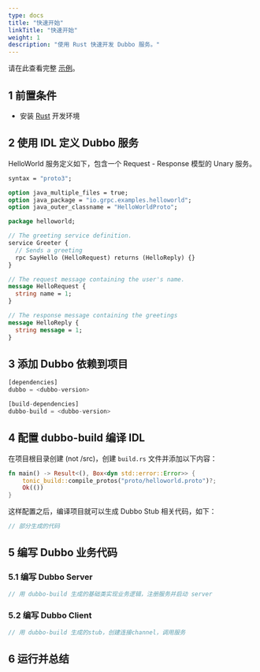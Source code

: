 ```yaml
---
type: docs
title: "快速开始"
linkTitle: "快速开始"
weight: 1
description: "使用 Rust 快速开发 Dubbo 服务。"
---
```


请在此查看完整 [示例](https://github.com/apache/dubbo-rust)。

## 1 前置条件
- 安装 [Rust](https://rustup.rs/) 开发环境

## 2 使用 IDL 定义 Dubbo 服务

HelloWorld 服务定义如下，包含一个 Request - Response 模型的 Unary 服务。

```protobuf
syntax = "proto3";

option java_multiple_files = true;
option java_package = "io.grpc.examples.helloworld";
option java_outer_classname = "HelloWorldProto";

package helloworld;

// The greeting service definition.
service Greeter {
  // Sends a greeting
  rpc SayHello (HelloRequest) returns (HelloReply) {}
}

// The request message containing the user's name.
message HelloRequest {
  string name = 1;
}

// The response message containing the greetings
message HelloReply {
  string message = 1;
}
```

## 3 添加 Dubbo 依赖到项目
```rust
[dependencies]
dubbo = <dubbo-version>

[build-dependencies]
dubbo-build = <dubbo-version>
```

## 4 配置 dubbo-build 编译 IDL
在项目根目录创建 (not /src)，创建 `build.rs` 文件并添加以下内容：

```rust
fn main() -> Result<(), Box<dyn std::error::Error>> {
    tonic_build::compile_protos("proto/helloworld.proto")?;
    Ok(())
}
```
这样配置之后，编译项目就可以生成 Dubbo Stub 相关代码，如下：

```rust
// 部分生成的代码
```

## 5 编写 Dubbo 业务代码

### 5.1 编写 Dubbo Server
```rust
// 用 dubbo-build 生成的基础类实现业务逻辑，注册服务并启动 server
```

### 5.2 编写 Dubbo Client
```rust
// 用 dubbo-build 生成的stub，创建连接channel，调用服务
```

## 6 运行并总结
